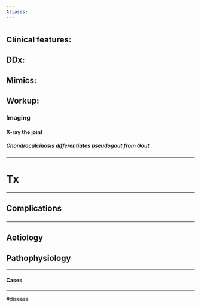```yaml
---
Aliases:
---
```

# 
## Clinical features:
###
## DDx:
###
## Mimics:
###
## Workup:
### Imaging
#### X-ray the joint
##### Chondrocalcinosis differentiates pseudogout from Gout
---
# Tx

---
## Complications
###

---
## Aetiology
## Pathophysiology

---
#### Cases


---
#disease 